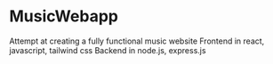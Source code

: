 # MusicWebapp
Attempt at creating a fully functional music website 
Frontend in react, javascript, tailwind css
Backend in node.js, express.js
